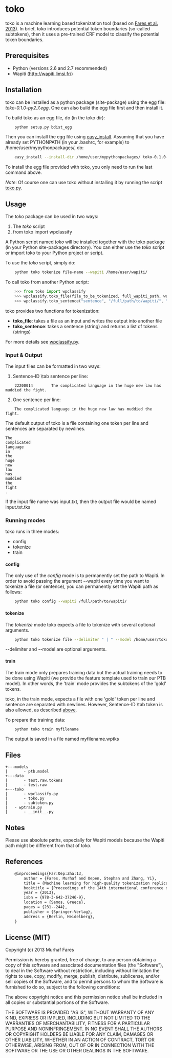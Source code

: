 toko
========

toko is a machine learning based tokenization tool (based on [Fares et
al. 2013](http://link.springer.com/chapter/10.1007%2F978-3-642-37247-6_19)).
In brief, toko introduces potential token boundaries (so-called
subtokens), then it uses a pre-trained CRF model to classify the
potential token boundaries.

Prerequisites
--------------

* Python (versions 2.6 and 2.7 recommended)
* Wapiti (http://wapiti.limsi.fr/)


Installation
--------------
toko can be installed as a python package (site-package) using the egg
file: *toko-0.1.0-py2.7.egg*.
One can also build the egg file first and then install it.

To build toko as an egg file, do (in the toko dir):
```sh
    python setup.py bdist_egg
```

Then you can install the egg file using [easy_install](http://peak.telecommunity.com/DevCenter/EasyInstall). 
Assuming that you have already set PYTHONPATH (in your .bashrc, for
example) to /home/user/mypythonpackages/, do:

```sh
    easy_install --install-dir /home/user/mypythonpackages/ toko-0.1.0-py2.7.egg
```
To install the egg file provided with toko, you only need to run the last command above.

*Note*: Of course one can use toko without installing it by running the script [toko.py](toko/toko.py).


Usage
------------
The toko package can be used in two ways:

1. The *toko* script
2. from toko import wpclassify


A Python script named *toko* will be installed together with the toko
package (in your Python site-packages directory).
You can either use the *toko* script or import toko to your Python
project or script.

To use the *toko* script, simply do:
```sh
    python toko tokenize file-name --wapiti /home/user/wapiti/
```

To call toko from another Python script:
```python
    >>> from toko import wpclassify
    >>> wpclassify.toko_file(file_to_be_tokenized, full_wapiti_path, wapiti_model, delimiter)
    >>> wpclassify.toko_sentence("sentence", "/full/path/to/wapiti/", "/full/path/to/wapiti/model/ptb.model")
```
toko provides two functions for tokenization:
*   __toko_file__:  takes a file as an input and writes the output into another file
*   __toko_sentence__: takes a sentence (string) and returns a list of tokens (strings) 

For more details see [wpclassify.py](toko/wpclassify.py).



### Input & Output
The input files can be formatted in two ways:

1. Sentence-ID \tab sentence per line:
```
    22200014        The complicated language in the huge new law has muddied the fight.
```

2. One sentence per line:
```
    The complicated language in the huge new law has muddied the fight.
```

The default output of toko is a file containing one token per line and sentences are separated by newlines.

```
The
complicated
language
in
the
huge
new
law
has
muddied
the
fight
.

```

If the input file name was input.txt, then the output file would be
named input.txt.tks


### Running modes

toko runs in three modes:

*  config 
*  tokenize 
*  train

#### config
The only use of the *config* mode is to permanently set the path to
Wapiti.
In order to avoid passing the argument --wapiti every time you want to
tokenize a file (or sentence), you can permanently set the Wapiti path
as follows:
```sh
    python toko config --wapiti /full/path/to/wapiti/
```



#### tokenize

The *tokenize* mode toko expects a file to tokenize with several optional
arguments.
```sh
    python toko tokenize file --delimiter " | " --model /home/user/toko/models/ptb.model
```

--delimiter and --model are optional arguments.

#### train
The train mode only prepares training data but the actual training
needs to be done using Wapiti (we provide the feature template used to
train our PTB model). In other words, the 'train' mode provides the
subtokens of the 'gold' tokens.

toko, in the train mode, expects a file with one 'gold' token per line
and sentence are separated with newlines. However, Sentence-ID \tab
token is also allowed, as described [above](#input--output]).

To prepare the training data:
```sh
	python toko train myfilename
```

The output is saved in a file named myfilename.wptks

Files
------------
```
+---models
|       - ptb.model
+---data
|       - test.raw.tokens
|       - test.raw
+---toko
|       - wpclassify.py
|       - toko.py
|       - subtoken.py
|	- wptrain.py
|       - __init__.py
```



Notes
----------
Please use absolute paths, especially for Wapiti
models because the Wapiti path might be different from that of toko.


References
----------

```LaTeX
    @inproceedings{Far:Oep:Zha:13,
        author = {Fares, Murhaf and Oepen, Stephan and Zhang, Yi},
        title = {Machine learning for high-quality tokenization replicating variable tokenization schemes},
        booktitle = {Proceedings of the 14th international conference on Computational Linguistics and Intelligent Text Processing - Volume Part I},
        year = {2013},
        isbn = {978-3-642-37246-9},
        location = {Samos, Greece},
        pages = {231--244}, 
        publisher = {Springer-Verlag},
        address = {Berlin, Heidelberg},
    }
```


License (MIT)
--------------

Copyright (c) 2013 Murhaf Fares

Permission is hereby granted, free of charge, to any person obtaining a copy
of this software and associated documentation files (the "Software"), to deal
in the Software without restriction, including without limitation the rights
to use, copy, modify, merge, publish, distribute, sublicense, and/or sell
copies of the Software, and to permit persons to whom the Software is
furnished to do so, subject to the following conditions:

The above copyright notice and this permission notice shall be included in
all copies or substantial portions of the Software.

THE SOFTWARE IS PROVIDED "AS IS", WITHOUT WARRANTY OF ANY KIND, EXPRESS OR
IMPLIED, INCLUDING BUT NOT LIMITED TO THE WARRANTIES OF MERCHANTABILITY,
FITNESS FOR A PARTICULAR PURPOSE AND NONINFRINGEMENT. IN NO EVENT SHALL THE
AUTHORS OR COPYRIGHT HOLDERS BE LIABLE FOR ANY CLAIM, DAMAGES OR OTHER
LIABILITY, WHETHER IN AN ACTION OF CONTRACT, TORT OR OTHERWISE, ARISING FROM,
OUT OF OR IN CONNECTION WITH THE SOFTWARE OR THE USE OR OTHER DEALINGS IN
THE SOFTWARE.
